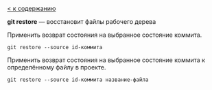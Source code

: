 [< к содержанию](../../../)

__git restore__ — восстановит файлы рабочего дерева

Применить возврат состояния на выбранное состояние коммита.
```
git restore --source id-коммита
```

Применить возврат состояния на выбранное состояние коммита к определённому файлу в проекте.
```
git restore --source id-коммита название-файла
```